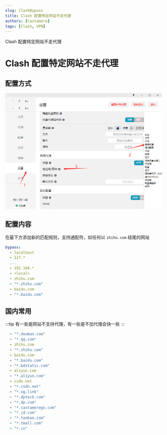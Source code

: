 ```yaml
---
slug: ClashBypass
title: Clash 配置特定网站不走代理
authors: [Castamere]
tags: [Clash, VPN]
---
```


Clash 配置特定网站不走代理

<!--truncate-->

# Clash 配置特定网站不走代理

## 配置方式

![clash bypass](./image/clashbypass.png)

## 配置内容

在最下方添加新的匹配规则，支持通配符，如任何以 `zhihu.com` 结尾的网站

```yml
bypass:
  - localhost
  - 127.*
  ...
  - 192.168.*
  - <local>
  - zhihu.com
  - "*.zhihu.com"
  - baidu.com
  - "*.baidu.com"
```

## 国内常用

:::tip
有一些是网站不支持代理，有一些是不加代理会快一些
:::

```yml
  - "*.douban.com"
  - "*.qq.com"
  - zhihu.com
  - "*.zhihu.com"
  - baidu.com
  - "*.baidu.com"
  - "*.bdstatic.com"
  - aliyun.com
  - "*.aliyun.com"
  - csdn.net
  - "*.csdn.net"
  - "*.ug.link"
  - "*.dptech.com"
  - "*.dp.com"
  - "*.castamerego.com"
  - "*.jd.com"
  - "*.taobao.com"
  - "*.tmall.com"
  - "*.cn"
```